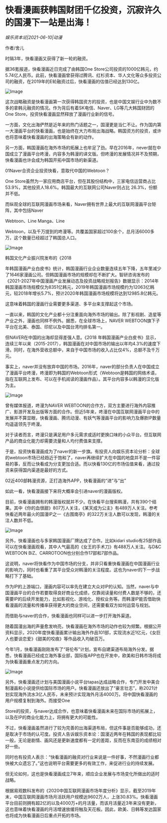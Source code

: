 # 快看漫画获韩国财团千亿投资，沉寂许久的国漫下一站是出海！

*娱乐资本论|2021-06-10|动漫*

作者/舍儿

时隔3年，快看漫画又获得了新一轮的融资。

据36氪报道，快看漫画近日完成了由韩国One Store公司投资的1000亿韩元，约5.74亿人民币。此前，快看漫画曾获得过腾讯、红杉资本、华人文化等众多投资公司的融资，在2019年的E轮融资过后，快看漫画的估值已经达到130亿。

![Image](https://inews.gtimg.com/newsapp_bt/0/13634925791/641)

这次战略融资是快看漫画第一次获得韩国资方的投资，也是中国文娱行业中为数不多的拿韩元融资的情况。作为背后有着SK电信、Naver、LG等几大韩国财团的One Store，投资快看漫画显然释放了漫画行业新的信号。

一方面，文化出海俨然是近年来的热门话题之一，国漫更是当仁不让。作为国内第一大漫画平台的快看漫画，也是始终在大力布局出海战略。韩国资方的投资，或许也将意味着快看漫画的出海策略会有新的动作。

另一方面，韩国漫画在海外市场的拓展上也牟足了劲。早在2016年，never就在中国成立了漫画平台咚漫，内容多为韩漫的译文版。但咚漫的发展情况并不及预期，快看漫画也许会成为韩国开拓中国市场的新渠道。

01Naver合资企业投资快看，意取代中国的Webtoon？

One Store虽然为一家应用商店平台，但在其股份结构中，三家电信运营商占比53.9%，其他投资人18.6%。韩国最大的互联网公司Naver则占比 26.3%，份额并不低。

而纵观全球的互联网漫画市场来看，Naver拥有世界上最大的互联网漫画平台矩阵，其中包括Naver 

Webtoon、Line Manga、Line 

Webtoon，以及千万提到的咚漫等。共覆盖国家超过100余个，总月活6000多万，这个数量已经超过了韩国总人口。

![Image](https://inews.gtimg.com/newsapp_bt/0/13634925786/641)

韩国文化产业振兴院发布的《2018 

年韩国漫画产业白皮书》统计，韩国漫画行业企业数量连续五年下降，五年里减少了1646家漫画公司。但韩国漫画市场的规模却在不断扩大。智研咨询发布的《2021-2027年中国漫画产业发展动态及投资战略规划报告》数据显示：2014年韩国漫画市场规模仅为8351亿韩元，2019年韩国漫画市场规模约为12063亿韩元，较2018年增长5.7%，预计2020年韩国漫画市场规模将达到12985.8亿韩元。

这意味着韩国的漫画行业需要更多渠道、多平台来支撑起这个市场。

一直以来，韩国的文化产业都十分注重面向海外市场的输出。除了影视剧、造星等产业之外，漫画也同样不例外。据悉，在全球市场上，NAVER WEBTOON旗下子平台在北美、泰国、印尼以及中国台湾均排名第一。

但NAVER在中国的出海却显得差强人意。《2018 年韩国漫画产业白皮书》显示，连续三年以来（2015-2017），韩国漫画在对中国市场的输出以年均4.3%的速度下滑。同时，在海外营收总额中，来自于中国市场的收入占比仅4%，总额不及千万元。

事实上，naver并没有放弃中国的市场。2016年，naver的部分负责人在中国成立了漫画平台咚漫，咚漫即为韩国的Webtoon形式（Webtoon是韩国的网络术语，指在互联网上发布、可以在手机阅读的漫画作品）。其平台内容多以韩漫的汉化版为主。

![Image](https://inews.gtimg.com/newsapp_bt/0/13634925779/641)

曾有媒体报道，咚漫为NAVER WEBTOON的合作方，双方主要进行海外内容推广、影游开发及出版等方面的合作。但近5年来，咚漫在中国互联网漫画平台中的发展并不算显眼，快看漫画、腾讯动漫、有妖气等漫画平台的影响力及爆款IP数量均遥遥领先于咚漫。

对于读者而言，咚漫只是满足用户多元需求或适时更换口味的小众平台。但互联网产品的商业化能力却需要流量和人均付费值来支撑。

于是，投资快看漫画成为了naver的新一步旗。有投资人向娱乐资本论分析：全球的webtoon市场已经趋近于饱和了，naver再继续扩大在中国的地盘并不是一件容易的事，反而让快看成为分支更加合适。而以快看130亿的市场估值来看，通过投资来获得国内渠道是最好的方式。

02近400部韩漫资源，正打造海外APP，快看漫画的“进”与“出”

如此一看，快看漫画接下来将大概率会引进naver的漫画版权。

目前，快看漫画拥有的韩漫版权就并不少。在快看平台搜索韩漫，共有390个结果。其中《你的血很甜》807万人关注，《某天成为公主》有489万人关注。参考快看近两年最火的国漫IP之一《古围南亭》的322万关注人数可以发现，韩漫的关注人数并不低。

![Image](https://inews.gtimg.com/newsapp_bt/0/13634925776/641)

另外，快看漫画也与多家韩国漫画厂牌达成了合作。比如kidari studio有25部作品可以在快看漫画观看，其中人气最高的《女王的手术刀》有488万人关注。与D&C WEBTOON BiZ、CARROTOON也分别合作17部和7部作品。

这说明，naver将快看作为中国市场的分支，并非只看重快看漫画在中国漫画行业的影响力，同时也看重了其平台受众对韩漫的关注程度。这也为naver的下一步战略打下了基础。

作为IP的上游端口，漫画内容可以率先在建立大众对IP的认知。当然，naver与中国漫画平台的合作若要取得良好商业化成绩，仅靠阅读量和付费人数是不够的，还需要IP的后续开发能力，比如影视化、游戏化、授权业务等。而韩漫IP能否借助快看漫画的流量和传播率获得更大的商业空间，还需要看双方如何运营与规划。

而借助与naver的合作，快看漫画也同样可以进一步打开海外渠道。

随着国漫出海的声量愈发响亮，快看漫画在海外市场的动作也较为频繁。根据公开资料显示，2020年度快看漫画累计输出海外作品101部，实现流水近1亿元，《女巨人也要谈恋爱》《甜美的咬痕》等作品收入均破百万。

今年1月，快看漫画刚刚发布了“哥伦布”计划，宣布自建渠道布局海外分发。据悉，快看漫画已经成立海外事业部，国际版APP也在开发中，欧美和日韩市场将成为快看漫画重点发力的方向。

![Image](https://inews.gtimg.com/newsapp_bt/0/13634925827/641)

另外，快看漫画还计划与美国漫画小说平台tapas达成战略合作，专门开发中美合制漫画和小说提供给国际市场的用户。快看漫画还放出了“豪言壮志”，称2021计划实现海外流水3亿人民币，未来预计实现海外月活4000万。将中国快看漫画的用户规模复制到海外。而接受One

 Store的投资，与naver达成合作，也意味着快看漫画未来在国际市场的拓展上，以及在IP的商业化能力上，将拥有更大的可能性。

不过，快看漫画虽然进行了较为完善的出海渠道布局，但这件事是否能够成功，还是取决于市场的认可度。投资人告诉娱乐资本论：国漫近两年在韩国的表现都比较一般，无论是剧情、画风还是更新速度都有一定的差距，反而在东南亚的成绩相对好一些。

同时也有投资人表示：“快看漫画的融资对行业来说是一件好事，不然漫画行业都快被大众遗忘了。”这也说明平台需要更多的有效工作，来促进行业的持续发展。

但无论如何，这也是快看漫画成立7年来，顺应企业发展与市场变化所做出的适时战略。

根据易观数科发布的《2020中国互联网漫画市场年度分析》显示，截至2019年末，中国互联网漫画市场月活跃用户规模达9602万人，上涨30.83%。快看漫画平台目前则拥有超2亿的以及4000万+的月活量，而该月活量近3年来没有更新，这也意味着快看漫画的月活增速放缓将触及天花板。因此，欧美、日韩等发达国家也将成为快看漫画日后重点开拓的市场。

